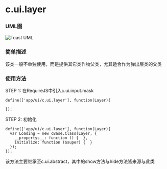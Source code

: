 # c.ui.layer

### UML图

![Toast UML](http://git.dev.sh.ctripcorp.com/shbzhang/ctrip-h5-front-library-refactory/raw/H5V2.2S6/doc/img/c.ui.layer.png)

### 简单描述
该类一般不单独使用，而是提供其它类作物父类，尤其适合作为弹出层类的父类

### 使用方法

STEP 1: 在RequireJS中引入c.ui.input.mask

    define(['app/ui/c.ui.layer'], function(Layer){

    });

STEP 2: 初始化

    define(['app/ui/c.ui.layer'], function(Layer){
      var Loading = new cBase.Class(Layer, {
        __propertys__: function () {  },
        initialize: function ($super) {  }
      });
    });

该方法主要继承至c.ui.abstract，其中的show方法与hide方法皆来源与此类
